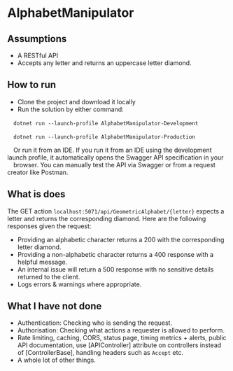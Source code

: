 # AlphabetManipulator

## Assumptions
- A RESTful API
- Accepts any letter and returns an uppercase letter diamond.

## How to run
- Clone the project and download it locally
- Run the solution by either command:

&emsp;`dotnet run --launch-profile AlphabetManipulator-Development`

&emsp;`dotnet run --launch-profile AlphabetManipulator-Production`

&emsp;Or run it from an IDE. If you run it from an IDE using the development launch profile, it automatically opens the Swagger API specification in your &emsp;browser. You can manually test the API via Swagger or from a request creator like Postman.

## What is does

The GET action `localhost:5071/api/GeometricAlphabet/{letter}` expects a letter and returns the corresponding diamond. Here are the following responses given the request:
- Providing an alphabetic character returns a 200 with the corresponding letter diamond.
- Providing a non-alphabetic character returns a 400 response with a helpful message.
- An internal issue will return a 500 response with no sensitive details returned to the client.
- Logs errors & warnings where appropriate.

## What I have not done
- Authentication:  Checking who is sending the request.
- Authorisation: Checking what actions a requester is allowed to perform.
- Rate limiting, caching, CORS, status page, timing metrics + alerts, public API documentation, use [APIController] attribute on controllers instead of [ControllerBase], handling headers such as `Accept` etc.
- A whole lot of other things.
